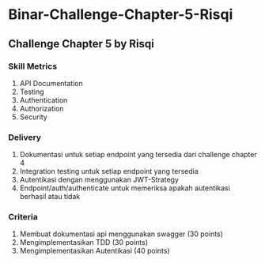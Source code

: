 # Binar-Challenge-Chapter-5-Risqi

## Challenge Chapter 5 by Risqi

### Skill Metrics

1. API Documentation
2. Testing
3. Authentication
4. Authorization
5. Security

### Delivery

1. Dokumentasi untuk setiap endpoint yang tersedia dari challenge chapter 4
2. Integration testing untuk setiap endpoint yang tersedia
3. Autentikasi dengan menggunakan JWT-Strategy
4. Endpoint/auth/authenticate untuk memeriksa apakah autentikasi berhasil atau tidak

### Criteria

1. Membuat dokumentasi api menggunakan swagger (30 points)
2. Mengimplementasikan TDD (30 points)
3. Mengimplementasikan Autentikasi (40 points)
